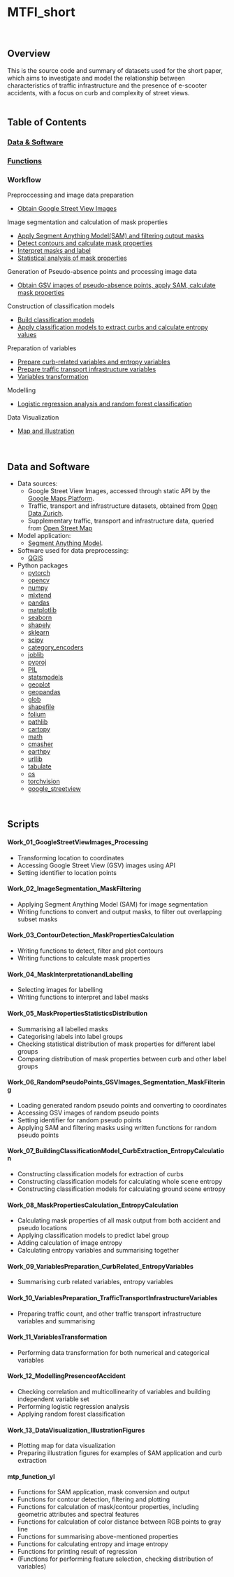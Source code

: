 # MTFI_short
$~~~~~~~~~~~~~~~~~~~~~~~~~~~~~~~~~~~~~~~~~~~~~~~~~~~~~~~~~~~~~~~~~~~~~~~~~~~~~~~~~~~~~~~~~~~$
## Overview
This is the source code and summary of datasets used for the short paper, which aims to investigate and model the relationship between characteristics of traffic infrastructure and the presence of e-scooter accidents, with a focus on curb and complexity of street views.
$~~~~~~~~~~~~~~~~~~~~~~~~~~~~~~~~~~~~~~~~~~~~~~~~~~~~~~~~~~~~~~~~~~~~~~~~~~~~~~~~~~~~~~~~~~~$
## Table of Contents
### [Data & Software](#data-and-software)
### [Functions](#mtp_function_yl)
### Workflow
Preproccessing and image data preparation
- [Obtain Google Street View Images](#work_01_googlestreetviewimages_processing) 
  
Image segmentation and calculation of mask properties
- [Apply Segment Anything Model(SAM) and filtering output masks](#work_02_imagesegmentation_maskfiltering)
- [Detect contours and calculate mask properties](#work_03_contourdetection_maskpropertiescalculation)
- [Interpret masks and label](#work_04_maskinterpretationandlabelling)
- [Statistical analysis of mask properties](#work_05_maskpropertiesstatisticsdistribution)

Generation of Pseudo-absence points and processing image data
- [Obtain GSV images of pseudo-absence points, apply SAM, calculate mask properties](#work_06_randompseudopoints_gsvimages_segmentation_maskfiltering)

Construction of classification models
- [Build classification models](#work_07_buildingclassificationmodel_curbextraction_entropycalculation)
- [Apply classification models to extract curbs and calculate entropy values](#work_08_maskpropertiescalculation_entropycalculation)

Preparation of variables
- [Prepare curb-related variables and entropy variables](#work_09_variablespreparation_curbrelated_entropyvariables)
- [Prepare traffic transport infrastructure variables](#work_10_variablespreparation_traffictransportinfrastructurevariables)
- [Variables transformation](#work_11_variablestransformation)

Modelling
- [Logistic regression analysis and random forest classification](#work_12_modellingpresenceofaccident)

Data Visualization
- [Map and illustration](#work_13_datavisualization_illustrationfigures)

$~~~~~~~~~~~~~~~~~~~~~~~~~~~~~~~~~~~~~~~~~~~~~~~~~~~~~~~~~~~~~~~~~~~~~~~~~~~~~~~~~~~~~~~~~~~$
## Data and Software
- Data sources:
    - Google Street View Images, accessed through static API by the [Google Maps Platform](https://developers.google.com/maps/documentation/streetview/overview).
    - Traffic, transport and infrastructure datasets, obtained from [Open Data Zurich](https://data.stadt-zuerich.ch/).
    - Supplementary traffic, transport and infrastructure data, queried from [Open Street Map](https://www.openstreetmap.org)
- Model application:
    - [Segment Anything Model](https://github.com/facebookresearch/segment-anything).
- Software used for data preprocessing:
    - [QGIS](https://qgis.org/project/overview/)
- Python packages
    - [pytorch](https://pytorch.org/)
    - [opencv](https://pypi.org/project/opencv-python/)
    - [numpy](https://numpy.org/)
    - [mlxtend](https://rasbt.github.io/mlxtend/)
    - [pandas](https://pandas.pydata.org/)
    - [matplotlib](https://matplotlib.org/)
    - [seaborn](https://seaborn.pydata.org/)
    - [shapely](https://shapely.readthedocs.io/en/stable/)
    - [sklearn](https://scikit-learn.org/stable/)
    - [scipy](https://scipy.org/)
    - [category_encoders](https://pypi.org/project/category-encoders/)
    - [joblib](https://joblib.readthedocs.io/en/stable/)
    - [pyproj](https://pyproj4.github.io/pyproj/stable/)
    - [PIL](https://pypi.org/project/pillow/)
    - [statsmodels](https://www.statsmodels.org/stable/index.html)
    - [geoplot](https://residentmario.github.io/geoplot/)
    - [geopandas](https://geopandas.org/en/stable/)
    - [glob](https://docs.python.org/3/library/glob.html)
    - [shapefile](https://pypi.org/project/pyshp/)
    - [folium](https://python-visualization.github.io/folium/latest/)
    - [pathlib](https://docs.python.org/3/library/pathlib.html)
    - [cartopy](https://pypi.org/project/Cartopy/)
    - [math](https://docs.python.org/3/library/math.html)
    - [cmasher](https://pypi.org/project/cmasher/)
    - [earthpy](https://earthpy.readthedocs.io/en/latest/)
    - [urllib](https://docs.python.org/3/library/urllib.html)
    - [tabulate](https://pypi.org/project/tabulate/)
    - [os](https://docs.python.org/3/library/os.html)
    - [torchvision](https://pypi.org/project/torchvision/)
    - [google_streetview](https://pypi.org/project/google-streetview/)

$~~~~~~~~~~~~~~~~~~~~~~~~~~~~~~~~~~~~~~~~~~~~~~~~~~~~~~~~~~~~~~~~~~~~~~~~~~~~~~~~~~~~~~~~~~~$
## Scripts
#### Work_01_GoogleStreetViewImages_Processing
- Transforming location to coordinates
- Accessing Google Street View (GSV) images using API
- Setting identifier to location points

#### Work_02_ImageSegmentation_MaskFiltering
- Applying Segment Anything Model (SAM) for image segmentation
- Writing functions to convert and output masks, to filter out overlapping subset masks

#### Work_03_ContourDetection_MaskPropertiesCalculation
- Writing functions to detect, filter and plot contours
- Writing functions to calculate mask properties
  
#### Work_04_MaskInterpretationandLabelling
- Selecting images for labelling
- Writing functions to interpret and label masks

#### Work_05_MaskPropertiesStatisticsDistribution
- Summarising all labelled masks
- Categorising labels into label groups
- Checking statistical distribution of mask properties for different label groups
- Comparing distribution of mask properties between curb and other label groups

#### Work_06_RandomPseudoPoints_GSVImages_Segmentation_MaskFiltering
- Loading generated random pseudo points and converting to coordinates
- Accessing GSV images of random pseudo points
- Setting identifier for random pseudo points
- Applying SAM and filtering masks using written functions for random pseudo points

#### Work_07_BuildingClassificationModel_CurbExtraction_EntropyCalculation
- Constructing classification models for extraction of curbs
- Constructing classification models for calculating whole scene entropy
- Constructing classification models for calculating ground scene entropy

#### Work_08_MaskPropertiesCalculation_EntropyCalculation
- Calculating mask properties of all mask output from both accident and pseudo locations
- Applying classification models to predict label group
- Adding calculation of image entropy
- Calculating entropy variables and summarising together

#### Work_09_VariablesPreparation_CurbRelated_EntropyVariables
- Summarising curb related variables, entropy variables 

#### Work_10_VariablesPreparation_TrafficTransportInfrastructureVariables
- Preparing traffic count, and other traffic transport infrastructure variables and summarising

#### Work_11_VariablesTransformation
- Performing data transformation for both numerical and categorical variables

#### Work_12_ModellingPresenceofAccident
- Checking correlation and multicollinearity of variables and building independent variable set
- Performing logistic regression analysis
- Applying random forest classification

#### Work_13_DataVisualization_IllustrationFigures
- Plotting map for data visualization
- Preparing illustration figures for examples of SAM application and curb extraction

#### mtp_function_yl
- Functions for SAM application, mask conversion and output
- Functions for contour detection, filtering and plotting
- Functions for calculation of mask/contour properties, including geometric attributes and spectral features
- Functions for calculation of color distance between RGB points to gray line
- Functions for summarising above-mentioned properties
- Functions for calculating entropy and image entropy
- Functions for printing result of regression
- (Functions for performing feature selection, checking distribution of variables)

